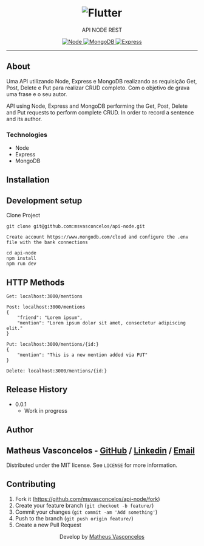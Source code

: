 <h1 align="center"><img src="https://i2.wp.com/www.zeptobook.com/wp-content/uploads/2019/01/RESTfulAPIs_NodeJS__mongodb_large.png?fit=728%2C360&ssl=1" alt="Flutter" /></h1>
<p align="center">API NODE REST</p>
<p align="center">
  <a href="https://nodejs.org">
    <img src="https://img.shields.io/static/v1?label=Node&message=JS&color=blue?style=plastic&logo=Node.js" alt="Node" />
  </a>
  <a href="https://www.mongodb.com/">
    <img src="https://img.shields.io/static/v1?label=MongoDB&message=database&color=blue?style=plastic&logo=MongoDB" alt="MongoDB" />
  </a>
  <a href="https://www.npmjs.com/package/express/">
    <img src="https://img.shields.io/static/v1?label=Express&message=JS&color=blue?style=plastic&logo=Express" alt="Express" />
  </a>
</p>

---

## About

Uma API utilizando Node, Express e MongoDB realizando as requisição Get, Post, Delete e Put para realizar CRUD completo. Com o objetivo de grava uma frase e o seu autor.

API using Node, Express and MongoDB performing the Get, Post, Delete and Put requests to perform complete CRUD. In order to record a sentence and its author.

### Technologies

<ul>
    <li>Node</li>
    <li>Express</li>
    <li>MongoDB</li>
</ul>

## Installation

## Development setup

Clone Project

```git
git clone git@github.com:msvasconcelos/api-node.git
```

```
Create account https://www.mongodb.com/cloud and configure the .env file with the bank connections
```

```ssh
cd api-node
npm install
npm run dev
```
## HTTP Methods
```get
Get: localhost:3000/mentions
```

```post
Post: localhost:3000/mentions
{
	"friend": "Lorem ipsum",
	"mention": "Lorem ipsum dolor sit amet, consectetur adipiscing elit."
}
```

```put
Put: localhost:3000/mentions/{id:}
{
	"mention": "This is a new mention added via PUT"
}

```

```delete
Delete: localhost:3000/mentions/{id:}

```

## Release History

- 0.0.1
  - Work in progress

## Author

## Matheus Vasconcelos - [GitHub](https://github.com/msvasconcelos) / [Linkedin](www.linkedin.com/in/matheus-vasconcelos-dev) / [Email](mailto:matheus-s.v@edu.unifor.br)

Distributed under the MIT license. See `LICENSE` for more information.

## Contributing

1. Fork it (<https://github.com/msvasconcelos/api-node/fork>)
2. Create your feature branch (`git checkout -b feature/`)
3. Commit your changes (`git commit -am 'Add something'`)
4. Push to the branch (`git push origin feature/`)
5. Create a new Pull Request

<p align="center">Develop by <a href="https://github.com/msvasconcelos">Matheus Vasconcelos</a></p>

